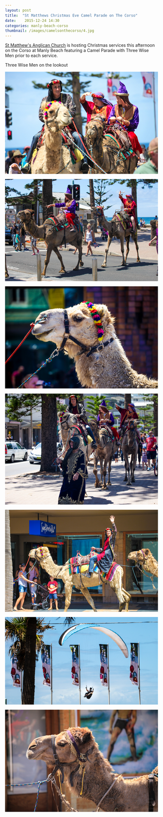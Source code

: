 ```yaml
---
layout: post
title:  "St Matthews Christmas Eve Camel Parade on The Corso"
date:    2015-12-24 14:30
categories: manly-beach-corso
thumbnail: /images/camelsonthecorso/4.jpg
---
```


[St Matthew's Anglican Church](http://stmattsmanly.org.au/) is hosting Christmas services this afternoon on the Corso at Manly Beach featuring a Camel Parade with Three Wise Men 
prior to each service.

Three Wise Men on the lookout

![](/images/camelsonthecorso/4.jpg)

<!--more-->

![](/images/camelsonthecorso/2.jpg)

![](/images/camelsonthecorso/3.jpg)

![](/images/camelsonthecorso/1.jpg)

![](/images/camelsonthecorso/5.jpg)

![](/images/camelsonthecorso/6.jpg)

![](/images/camelsonthecorso/7.jpg)





